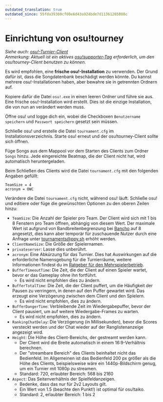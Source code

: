 ```yaml
---
outdated_translation: true
outdated_since: 55fda39369cf00e6d43a924bde7d11361265808c
---
```


# Einrichtung von osu!tourney

*Siehe auch: [osu!-Turnier-Client](/wiki/osu!_tournament_client)*\
*Anmerkung: Aktuell ist ein aktives [osu!supporter-Tag](/wiki/osu!supporter) erforderlich, um den osu!tourney-Client benutzen zu können.*

Es wird empfohlen, eine **frische osu!-Installation** zu verwenden. Der Grund dafür ist, dass die Songdatenbank beschädigt werden könnte. Du kannst mehrere osu!-Installationen haben, aber bewahre sie in getrennten Ordnern auf.

Kopiere dafür die Datei `osu!.exe` in einen leeren Ordner und führe sie aus. Eine frische osu!-Installation wird erstellt. Dies ist die einzige Installation, die von nun an verändert werden muss.

Öffne osu! und logge dich ein, wobei die Checkboxen `Benutzername speichern` und `Passwort speichern` gesetzt sein müssen.

Schließe osu! und erstelle die Datei `tournament.cfg` im Installationsverzeichnis. Starte osu! erneut und der osu!tourney-Client sollte sich öffnen.

Füge Songs aus dem Mappool vor dem Starten des Clients zum Ordner `Songs` hinzu. Jede eingereichte Beatmap, die der Client nicht hat, wird automatisch heruntergeladen.

Beim Schließen des Clients wird die Datei `tournament.cfg` mit den folgenden Angaben gefüllt:

```
TeamSize = 4
acronym = OWC
```

Verändere die Datei `tournament.cfg` nicht, während osu! läuft. Schließe osu! und editiere oder füge die gewünschten Optionen zu den oberen Zeilen hinzu:

- `TeamSize`: Die Anzahl der Spieler pro Team. Der Client wird sich mit 1 bis 8 Fenstern pro Team öffnen, abhängig von diesem Wert. Der maximale Wert ist aufgrund von Bandbreitenbegrenzung bei [Bancho](/wiki/Bancho_(server)) auf 8 angesetzt, dies kann aber temporär für zuschauende Nutzer durch eine Anfrage unter [tournaments@ppy.sh](mailto:tournaments@ppy.sh) erhöht werden.
- `ClientNameSize`: Die Größe der Spielernamen.
- `privateserver`: Lasse dies unberührt.
- `acronym`: Eine Abkürzung für das Turnier. Dies hat Auswirkungen auf die erforderliche Namensgebung für die Turnierräume, weitere Informationen findest du im [Ratgeber für den Mehrspielerbetrieb](/wiki/osu!_tournament_client/osu!tourney/Multiplayer_usage).
- `BufferTimeoutTime`: Die Zeit, die der Client auf einen Spieler wartet, bevor er das Gameplay ohne ihn fortführt.
  - Es wird nicht empfohlen dies zu ändern.
- `BufferTotalTime`: Die Zeit, die der Client puffert, um die Häufigkeit der Pausen zu verringern, in denen auf den Puffer gewartet wird. Das erzeugt eine Verzögerung zwischen dem Client und den Spielern.
  - Es wird nicht empfohlen, dies zu ändern.
- `BufferDangerTime`: Verbleibende Zeit im Wiedergabepuffer, bevor der Client pausiert, um auf weitere Wiedergabe-Frames zu warten.
  - Es wird nicht empfohlen, dies zu ändern.
- `RankingChatDelay`: Die Verzögerung (in Millisekunden), bevor die Scores versteckt werden und der Chat wieder auf der Ranglistenanzeige angezeigt wird.
- `Height`: Die Höhe des Client-Bereichs, der gestreamt werden kann.
  - Der Client wird die Breite automatisch in einem 16:9-Verhältnis berechnen.
  - Der "streambare Bereich" des Clients beinhaltet nicht das Bedienfeld. Im Allgemeinen ist das Bedienfeld 200 px größer als die Höhe des Clients, beispielsweise wäre ein 1440p-Bildschirm genug, um ein Turnier mit 1080p zu streamen.
  - Standard: 720, erlaubter Bereich: 568 bis 2160
- `Aspect`: Das Seitenverhältnis der Spielfeldanzeigen.
  - Bedenke, dass das nur für 2v2 Layouts gilt.
  - Ein Wert von 1.5 (beachte den Punkt!) ist optimal für osu!taiko.
  - Standard: 2, erlaubter Bereich: 1 bis 2
